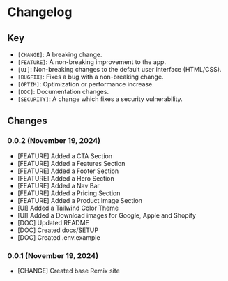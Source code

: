 # Changelog

## Key

* `[CHANGE]`: A breaking change. 
* `[FEATURE]`: A non-breaking improvement to the app. 
* `[UI]`: Non-breaking changes to the default user interface (HTML/CSS).
* `[BUGFIX]`: Fixes a bug with a non-breaking change.
* `[OPTIM]`: Optimization or performance increase.
* `[DOC]`: Documentation changes.
* `[SECURITY]`: A change which fixes a security vulnerability.


## Changes

### 0.0.2 (November 19, 2024)

* [FEATURE] Added a CTA Section
* [FEATURE] Added a Features Section
* [FEATURE] Added a Footer Section
* [FEATURE] Added a Hero Section
* [FEATURE] Added a Nav Bar
* [FEATURE] Added a Pricing Section
* [FEATURE] Added a Product Image Section
* [UI] Added a Tailwind Color Theme
* [UI] Added a Download images for Google, Apple and Shopify
* [DOC] Updated README
* [DOC] Created docs/SETUP
* [DOC] Created .env.example

### 0.0.1 (November 19, 2024)

* [CHANGE] Created base Remix site